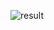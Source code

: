 ![result](https://github.com/Khawaja-Abdul-Haleem/IOS_Dev_SwiftUI/assets/59179832/d00c33f6-19a4-43b0-9e8a-b955569105fb)
